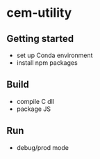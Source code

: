 # cem-utility

## Getting started
- set up Conda environment
- install npm packages

## Build
- compile C dll
- package JS

## Run
- debug/prod mode
